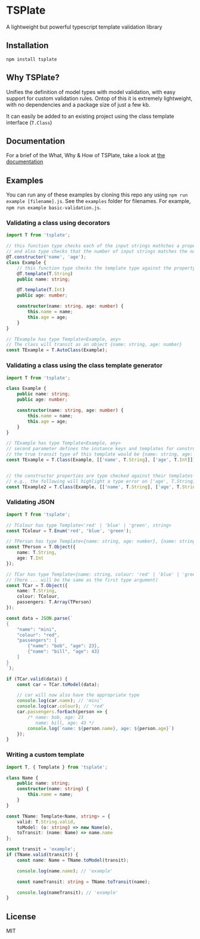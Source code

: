 # TSPlate

A lightweight but powerful typescript template validation library

## Installation

```
npm install tsplate
```

## Why TSPlate?

Unifies the definition of model types with model validation, with easy support for custom validation rules. Ontop of this it is extremely lightweight, with no dependencies and a package size of just a few kb.

It can easily be added to an existing project using the class template interface (`T.Class`)

## Documentation

For a brief of the What, Why & How of TSPlate, take a look at [the documentation](./docs/introduction.md)

## Examples

You can run any of these examples by cloning this repo any using `npm run example [filename].js`. See the `examples` folder for filenames. For example, `npm run example basic-validation.js`.

### Validating a class using decorators

```ts
import T from 'tsplate';

// this function type checks each of the input strings mathches a propertery on the class
// and also type checks that the number of input strings matches the number of arguments in the constructor
@T.constructor('name', 'age');
class Example {
    // this function type checks the template type against the property type
    @T.template(T.String)
    public name: string;

    @T.template(T.Int)
    public age: number;

    constructor(name: string, age: number) {
        this.name = name;
        this.age = age;
    }
}

// TExample has type Template<Example, any>
// The class will transit as an object {name: string, age: number}
const TExample = T.AutoClass(Example);
```

### Validating a class using the class template generator

```ts
import T from 'tsplate';

class Example {
    public name: string;
    public age: number;

    constructor(name: string, age: number) {
        this.name = name;
        this.age = age;
    }
}

// TExample has type Template<Example, any>
// second parameter defines the instance keys and templates for constructor parameters
// the true transit type of this template would be {name: string, age: number}
const TExample = T.Class(Example, [['name', T.String], ['age', T.Int]]);


// the constructor properties are type checked against their templates
// e.g., the following will highlight a type error on ['age', T.String]
const TExample2 = T.Class(Example, [['name', T.String], ['age', T.String]]);
```

### Validating JSON

```ts
import T from 'tsplate';

// TColour has type Template<'red' | 'blue' | 'green', string>
const TColour = T.Enum('red', 'blue', 'green');

// TPerson has type Template<{name: string, age: number}, {name: string, age: number}> 
const TPerson = T.Object({
    name: T.String,
    age: T.Int
});

// TCar has type Template<{name: string, colour: 'red' | 'blue' | 'green', passengers: {name: string, age: number}[]}, ...> 
// (here ... will be the same as the first type argument)
const TCar = T.Object({
    name: T.String,
    colour: TColour,
    passengers: T.Array(TPerson)
});

const data = JSON.parse(`
{
    "name": "mini",
    "colour": "red",
    "passengers": [
        {"name": "bob", "age": 23},
        {"name": "bill", "age": 43}
    ]
}
`);

if (TCar.valid(data)) {
    const car = TCar.toModel(data);

    // car will now also have the appropriate type
    console.log(car.name); // 'mini'
    console.log(car.colour); // 'red'
    car.passengers.forEach(person => {
        /* name: bob, age: 23
           name: bill, age: 43 */
        console.log(`name: ${person.name}, age: ${person.age}`)
    });
}
```

### Writing a custom template

```ts
import T, { Template } from 'tsplate';

class Name {
    public name: string;
    constructor(name: string) {
        this.name = name;
    }
}

const TName: Template<Name, string> = {
    valid: T.String.valid,
    toModel: (o: string) => new Name(o),
    toTransit: (name: Name) => name.name
};

const transit = 'example';
if (TName.valid(transit)) {
    const name: Name = TName.toModel(transit);

    console.log(name.name); // 'example'

    const nameTransit: string = TName.toTransit(name);

    console.log(nameTransit); // 'example'
}
```

## License

MIT